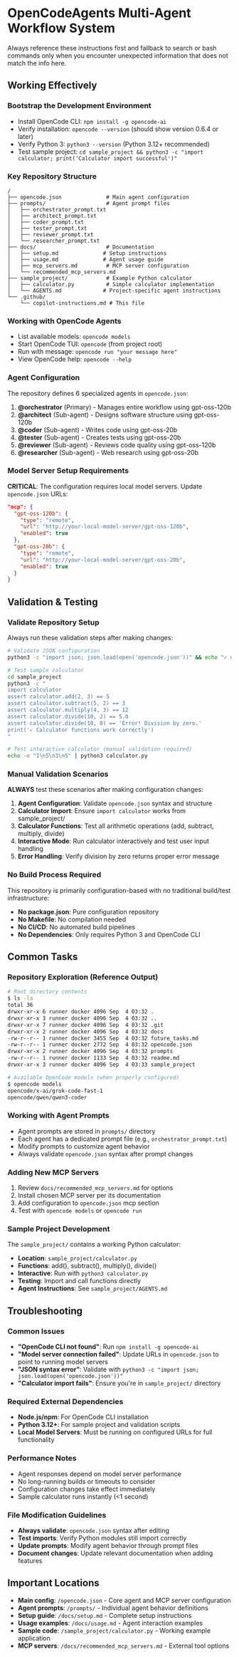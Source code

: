 # OpenCodeAgents Multi-Agent Workflow System

Always reference these instructions first and fallback to search or bash commands only when you encounter unexpected information that does not match the info here.

## Working Effectively

### Bootstrap the Development Environment
- Install OpenCode CLI: `npm install -g opencode-ai`
- Verify installation: `opencode --version` (should show version 0.6.4 or later)
- Verify Python 3: `python3 --version` (Python 3.12+ recommended)
- Test sample project: `cd sample_project && python3 -c "import calculator; print('Calculator import successful')"`

### Key Repository Structure
```
/
├── opencode.json              # Main agent configuration
├── prompts/                   # Agent prompt files
│   ├── orchestrator_prompt.txt
│   ├── architect_prompt.txt
│   ├── coder_prompt.txt
│   ├── tester_prompt.txt
│   ├── reviewer_prompt.txt
│   └── researcher_prompt.txt
├── docs/                      # Documentation
│   ├── setup.md              # Setup instructions
│   ├── usage.md              # Agent usage guide
│   ├── mcp_servers.md         # MCP server configuration
│   └── recommended_mcp_servers.md
├── sample_project/            # Example Python calculator
│   ├── calculator.py          # Simple calculator implementation
│   └── AGENTS.md             # Project-specific agent instructions
└── .github/
    └── copilot-instructions.md # This file
```

### Working with OpenCode Agents
- List available models: `opencode models`
- Start OpenCode TUI: `opencode` (from project root)
- Run with message: `opencode run "your message here"`
- View OpenCode help: `opencode --help`

### Agent Configuration
The repository defines 6 specialized agents in `opencode.json`:
1. **@orchestrator** (Primary) - Manages entire workflow using gpt-oss-120b
2. **@architect** (Sub-agent) - Designs software structure using gpt-oss-120b
3. **@coder** (Sub-agent) - Writes code using gpt-oss-20b
4. **@tester** (Sub-agent) - Creates tests using gpt-oss-20b
5. **@reviewer** (Sub-agent) - Reviews code quality using gpt-oss-120b
6. **@researcher** (Sub-agent) - Web research using gpt-oss-20b

### Model Server Setup Requirements
**CRITICAL**: The configuration requires local model servers. Update `opencode.json` URLs:
```json
"mcp": {
  "gpt-oss-120b": {
    "type": "remote",
    "url": "http://your-local-model-server/gpt-oss-120b",
    "enabled": true
  },
  "gpt-oss-20b": {
    "type": "remote", 
    "url": "http://your-local-model-server/gpt-oss-20b",
    "enabled": true
  }
}
```

## Validation & Testing

### Validate Repository Setup
Always run these validation steps after making changes:
```bash
# Validate JSON configuration
python3 -c "import json; json.load(open('opencode.json'))" && echo "✓ opencode.json is valid"

# Test sample calculator
cd sample_project
python3 -c "
import calculator
assert calculator.add(2, 3) == 5
assert calculator.subtract(5, 2) == 3
assert calculator.multiply(4, 3) == 12
assert calculator.divide(10, 2) == 5.0
assert calculator.divide(10, 0) == 'Error! Division by zero.'
print('✓ Calculator functions work correctly')
"

# Test interactive calculator (manual validation required)
echo -e "1\n5\n3\n5" | python3 calculator.py
```

### Manual Validation Scenarios
**ALWAYS** test these scenarios after making configuration changes:
1. **Agent Configuration**: Validate `opencode.json` syntax and structure
2. **Calculator Import**: Ensure `import calculator` works from sample_project/
3. **Calculator Functions**: Test all arithmetic operations (add, subtract, multiply, divide)
4. **Interactive Mode**: Run calculator interactively and test user input handling
5. **Error Handling**: Verify division by zero returns proper error message

### No Build Process Required
This repository is primarily configuration-based with no traditional build/test infrastructure:
- **No package.json**: Pure configuration repository
- **No Makefile**: No compilation needed
- **No CI/CD**: No automated build pipelines
- **No Dependencies**: Only requires Python 3 and OpenCode CLI

## Common Tasks

### Repository Exploration (Reference Output)
```bash
# Root directory contents
$ ls -la
total 36
drwxr-xr-x 6 runner docker 4096 Sep  4 03:32 .
drwxr-xr-x 3 runner docker 4096 Sep  4 03:32 ..
drwxr-xr-x 7 runner docker 4096 Sep  4 03:32 .git
drwxr-xr-x 2 runner docker 4096 Sep  4 03:32 docs
-rw-r--r-- 1 runner docker 3455 Sep  4 03:32 future_tasks.md
-rw-r--r-- 1 runner docker 2772 Sep  4 03:32 opencode.json
drwxr-xr-x 2 runner docker 4096 Sep  4 03:32 prompts
-rw-r--r-- 1 runner docker 1133 Sep  4 03:32 readme.md
drwxr-xr-x 3 runner docker 4096 Sep  4 03:33 sample_project

# Available OpenCode models (when properly configured)
$ opencode models
opencode/x-ai/grok-code-fast-1
opencode/qwen/qwen3-coder
```

### Working with Agent Prompts
- Agent prompts are stored in `prompts/` directory
- Each agent has a dedicated prompt file (e.g., `orchestrator_prompt.txt`)
- Modify prompts to customize agent behavior
- Always validate `opencode.json` syntax after prompt changes

### Adding New MCP Servers
1. Review `docs/recommended_mcp_servers.md` for options
2. Install chosen MCP server per its documentation
3. Add configuration to `opencode.json` mcp section
4. Test with `opencode models` or `opencode run`

### Sample Project Development
The `sample_project/` contains a working Python calculator:
- **Location**: `sample_project/calculator.py`
- **Functions**: add(), subtract(), multiply(), divide()
- **Interactive**: Run with `python3 calculator.py`
- **Testing**: Import and call functions directly
- **Agent Instructions**: See `sample_project/AGENTS.md`

## Troubleshooting

### Common Issues
- **"OpenCode CLI not found"**: Run `npm install -g opencode-ai`
- **"Model server connection failed"**: Update URLs in `opencode.json` to point to running model servers
- **"JSON syntax error"**: Validate with `python3 -c "import json; json.load(open('opencode.json'))"`
- **"Calculator import fails"**: Ensure you're in `sample_project/` directory

### Required External Dependencies
- **Node.js/npm**: For OpenCode CLI installation
- **Python 3.12+**: For sample project and validation scripts
- **Local Model Servers**: Must be running on configured URLs for full functionality

### Performance Notes
- Agent responses depend on model server performance
- No long-running builds or timeouts to consider
- Configuration changes take effect immediately
- Sample calculator runs instantly (<1 second)

### File Modification Guidelines
- **Always validate**: `opencode.json` syntax after editing
- **Test imports**: Verify Python modules still import correctly
- **Update prompts**: Modify agent behavior through prompt files
- **Document changes**: Update relevant documentation when adding features

## Important Locations
- **Main config**: `/opencode.json` - Core agent and MCP server configuration
- **Agent prompts**: `/prompts/` - Individual agent behavior definitions
- **Setup guide**: `/docs/setup.md` - Complete setup instructions
- **Usage examples**: `/docs/usage.md` - Agent interaction examples
- **Sample code**: `/sample_project/calculator.py` - Working example application
- **MCP servers**: `/docs/recommended_mcp_servers.md` - External tool options